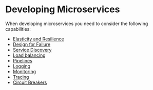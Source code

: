 # Developing Microservices

When developing microservices you need to consider the following capabilities:

  * [Elasticity and Resilience](elasticity.html)
  * [Design for Failure](designForFailure.md)
  * [Service Discovery](serviceDiscovery.html)
  * [Load balancing](loadBalancing.html)
  * [Pipelines](pipelines.html)
  * [Logging](logging.html)
  * [Monitoring](monitoring.html)
  * [Tracing](tracing.html)
  * [Circuit Breakers](circuitBreakers.html)

<!--  
## Authentication

## API

## Messaging / IPC

-->

